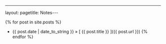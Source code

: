 ---
layout: pagetitle: Notes---

 {% for post in site.posts %}
  * {{ post.date | date_to_string }} &raquo; [ {{ post.title }} ]({{ post.url }})
{% endfor %}
